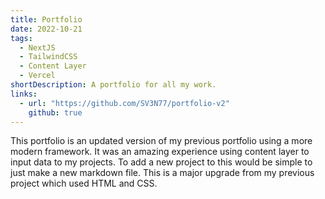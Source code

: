 ```yaml
---
title: Portfolio
date: 2022-10-21
tags:
  - NextJS
  - TailwindCSS
  - Content Layer
  - Vercel
shortDescription: A portfolio for all my work.
links:
  - url: "https://github.com/SV3N77/portfolio-v2"
    github: true
---
```


This portfolio is an updated version of my previous portfolio using a more modern framework. It was an amazing
experience using content layer to input data to my projects. To add a new project to this would be simple to
just make a new markdown file. This is a major upgrade from my previous project which used HTML and CSS.
